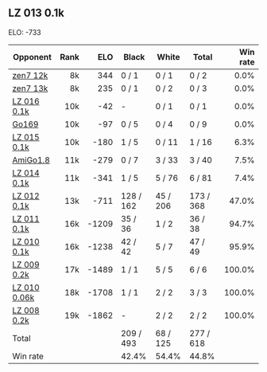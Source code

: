## LZ 013 0.1k ##

ELO: -733

Opponent | Rank | ELO | Black | White | Total | Win rate
---------|-----:|----:|-------|-------|-------|-------:
[zen7 12k](zen7%2012k.md) | 8k | 344 | 0 / 1 | 0 / 1 | 0 / 2 | 0.0%
[zen7 13k](zen7%2013k.md) | 8k | 235 | 0 / 1 | 0 / 2 | 0 / 3 | 0.0%
[LZ 016 0.1k](LZ%20016%200.1k.md) | 10k | -42 | - | 0 / 1 | 0 / 1 | 0.0%
[Go169](Go169.md) | 10k | -97 | 0 / 5 | 0 / 4 | 0 / 9 | 0.0%
[LZ 015 0.1k](LZ%20015%200.1k.md) | 10k | -180 | 1 / 5 | 0 / 11 | 1 / 16 | 6.3%
[AmiGo1.8](AmiGo1.8.md) | 11k | -279 | 0 / 7 | 3 / 33 | 3 / 40 | 7.5%
[LZ 014 0.1k](LZ%20014%200.1k.md) | 11k | -341 | 1 / 5 | 5 / 76 | 6 / 81 | 7.4%
[LZ 012 0.1k](LZ%20012%200.1k.md) | 13k | -711 | 128 / 162 | 45 / 206 | 173 / 368 | 47.0%
[LZ 011 0.1k](LZ%20011%200.1k.md) | 16k | -1209 | 35 / 36 | 1 / 2 | 36 / 38 | 94.7%
[LZ 010 0.1k](LZ%20010%200.1k.md) | 16k | -1238 | 42 / 42 | 5 / 7 | 47 / 49 | 95.9%
[LZ 009 0.2k](LZ%20009%200.2k.md) | 17k | -1489 | 1 / 1 | 5 / 5 | 6 / 6 | 100.0%
[LZ 010 0.06k](LZ%20010%200.06k.md) | 18k | -1708 | 1 / 1 | 2 / 2 | 3 / 3 | 100.0%
[LZ 008 0.2k](LZ%20008%200.2k.md) | 19k | -1862 | - | 2 / 2 | 2 / 2 | 100.0%
Total | | | 209 / 493 | 68 / 125 | 277 / 618 | 
Win rate| | | 42.4% | 54.4% | 44.8% | 
